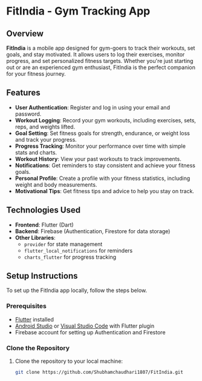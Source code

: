 # FitIndia - Gym Tracking App

## Overview

**FitIndia** is a mobile app designed for gym-goers to track their workouts, set goals, and stay motivated. It allows users to log their exercises, monitor progress, and set personalized fitness targets. Whether you're just starting out or are an experienced gym enthusiast, FitIndia is the perfect companion for your fitness journey.

## Features

- **User Authentication**: Register and log in using your email and password.
- **Workout Logging**: Record your gym workouts, including exercises, sets, reps, and weights lifted.
- **Goal Setting**: Set fitness goals for strength, endurance, or weight loss and track your progress.
- **Progress Tracking**: Monitor your performance over time with simple stats and charts.
- **Workout History**: View your past workouts to track improvements.
- **Notifications**: Get reminders to stay consistent and achieve your fitness goals.
- **Personal Profile**: Create a profile with your fitness statistics, including weight and body measurements.
- **Motivational Tips**: Get fitness tips and advice to help you stay on track.

## Technologies Used

- **Frontend**: Flutter (Dart)
- **Backend**: Firebase (Authentication, Firestore for data storage)
- **Other Libraries**: 
  - `provider` for state management
  - `flutter_local_notifications` for reminders
  - `charts_flutter` for progress tracking

## Setup Instructions

To set up the FitIndia app locally, follow the steps below.

### Prerequisites

- [Flutter](https://flutter.dev/docs/get-started/install) installed
- [Android Studio](https://developer.android.com/studio) or [Visual Studio Code](https://code.visualstudio.com/) with Flutter plugin
- Firebase account for setting up Authentication and Firestore

### Clone the Repository

1. Clone the repository to your local machine:

   ```bash
   git clone https://github.com/Shubhamchaudhari1807/FitIndia.git
